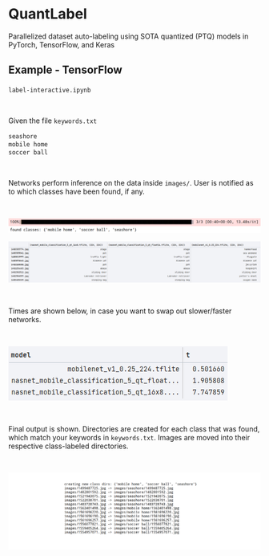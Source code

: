 # QuantLabel

Parallelized dataset auto-labeling using SOTA quantized (PTQ) models in PyTorch, TensorFlow, and Keras

## Example - TensorFlow

`label-interactive.ipynb`

<br>

Given the file `keywords.txt`

```
seashore
mobile home
soccer ball
```

<br>


Networks perform inference on the data inside `images/`. User is notified as to which classes have been found, if any.

<br>


![](resources/found_images.png)

![](resources/df.png)

<br>


Times are shown below, in case you want to swap out slower/faster networks.

<br>


![](resources/times.png)

<br>


Final output is shown. Directories are created for each class that was found, which match your keywords
in `keywords.txt`. Images are moved into their respective class-labeled directories.

<br>

![](resources/output.png)
